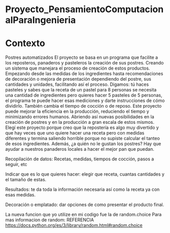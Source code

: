 # Proyecto_PensamientoComputacionalParaIngenieria
# Contexto
Postres automatizados 
El proyecto se basa en un programa que facilite a los reposteros, panaderos y pasteleros la creación de sus postres. Creando un sistema que manejara el proceso de creación de estos productos. Empezando desde las medidas de los ingredientes hasta recomendaciones de decoración o mejora de presentación dependiendo del postre, sus cantidades y unidades, facilitando así el proceso. Digamos: tú haces pasteles y sabes que la receta de un pastel para 8 personas se necesita una cantidad de ingredientes pero quieres hacer 5 pasteles de 5 personas, el programa te puede hacer esas mediciones y darte instrucciones de cómo dividirlo. También cambia el tiempo de cocción o de reposo. Este proyecto puede mejorar la eficiencia en la producción, reduciendo el tiempo y minimizando errores humanos. Abriendo así nuevas posibilidades en la creación de postres  y en la producción a gran escala de estos mismos. Elegí este proyecto porque creo que la repostería es algo muy divertido y que hay veces que uno quiere hacer una receta pero con medidas diferentes y termina saliendo horrible porque no supiste calcular el tanteo de esos ingredientes. Además, ¿a quién no le gustan los postres? Hay que ayudar a nuestros panaderos locales a hacer el mejor pan que puedan. 


Recopilación de datos: Recetas, medidas, tiempos de cocción, pasos a seguir, etc

Indicar que es lo que quieres hacer: elegir que receta, cuantas cantidades y el tamaño de estas. 

Resultados: te da toda la información necesaria así como la receta ya con esas medidas. 

Decoración o emplatado: dar opciones de como presentar el producto final. 

La nueva funcion que yo utilize en mi codigo fue la de random.choice
Para mas informacion de random: REFERENCIA https://docs.python.org/es/3/library/random.html#random.choice
